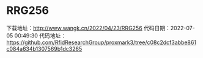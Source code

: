 # RRG256
下载地址：http://www.wangk.cn/2022/04/23/RRG256
代码日期：2022-07-05 00:49:30
代码地址：https://github.com/RfidResearchGroup/proxmark3/tree/c08c2dcf3abbe861c084a634b1307569b1dc3265
